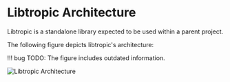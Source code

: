 # Libtropic Architecture
Libtropic is a standalone library expected to be used within a parent project.

The following figure depicts libtropic's architecture:

!!! bug
    TODO: The figure includes outdated information. 

![Libtropic Architecture](../img/libtropic_arch.drawio.png)